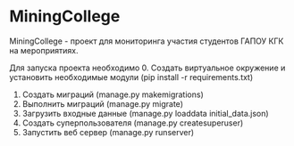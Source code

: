 # MiningCollege
MiningCollege - проект для мониторинга участия студентов ГАПОУ КГК на мероприятиях.

Для запуска проекта необходимо
0. Создать виртуальное окружение и установить необходимые модули (pip install -r requirements.txt)
1. Создать миграций (manage.py makemigrations)
2. Выполнить миграций (manage.py migrate)
3. Загрузить входные данные (manage.py loaddata initial_data.json)
4. Создать суперпользователя (manage.py createsuperuser)
5. Запустить веб сервер (manage.py runserver)
